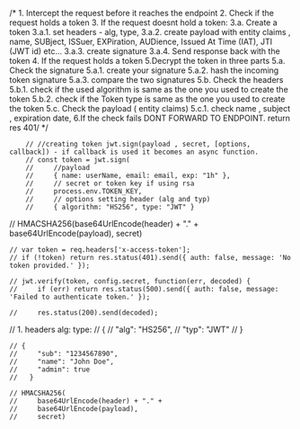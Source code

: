 /*
    1. Intercept the request before it reaches the endpoint
    2. Check if the request holds a token
    3. If the request doesnt hold a token:
        3.a. Create a token
            3.a.1. set headers - alg, type,
            3.a.2. create payload with entity claims , name, SUBject, ISSuer, EXPiration, AUDience, Issued At Time (IAT), JTI (JWT id) etc...
            3.a.3. create signature
            3.a.4. Send response back with the token
    4. If the request holds a token
    5.Decrypt the token in three parts
        5.a. Check the signature 
            5.a.1. create your signature
            5.a.2. hash the incoming token signature
            5.a.3. compare the two signatures
        5.b. Check the headers
            5.b.1. check if the used algorithm is same as the one you used to create the token
            5.b.2. check if the Token type is same as the one you used to create the token
        5.c. Check the payload ( entity claims)
            5.c.1. check name , subject , expiration date, 
    6.If the check fails DONT FORWARD TO ENDPOINT. return res 401/
*/




  

        

        // //creating token jwt.sign(payload , secret, [options, callback]) - if callback is used it becomes an async function.
        // const token = jwt.sign(
        //     //payload 
        //     { name: userName, email: email, exp: "1h" },
        //     // secret or token key if using rsa
        //     process.env.TOKEN_KEY,
        //     // options setting header (alg and typ)
        //     { algorithm: "HS256", type: "JWT" }


// HMACSHA256(base64UrlEncode(header) + "." + base64UrlEncode(payload), secret)
    

    // var token = req.headers['x-access-token'];
    // if (!token) return res.status(401).send({ auth: false, message: 'No token provided.' });

    // jwt.verify(token, config.secret, function(err, decoded) {
    //     if (err) return res.status(500).send({ auth: false, message: 'Failed to authenticate token.' });

    //     res.status(200).send(decoded);



   // 1. headers alg:  type:
    // {
    //     "alg": "HS256",
    //     "typ": "JWT"
    //   }

    // {
    //     "sub": "1234567890",
    //     "name": "John Doe",
    //     "admin": true
    //   }

    // HMACSHA256(
    //     base64UrlEncode(header) + "." +
    //     base64UrlEncode(payload),
    //     secret)